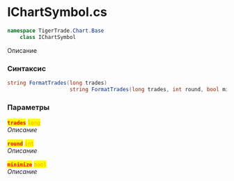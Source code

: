 
# IChartSymbol.cs
```csharp
namespace TigerTrade.Chart.Base  
    class IChartSymbol
```

Описание

### Синтаксис
```csharp
string FormatTrades(long trades)
                    string FormatTrades(long trades, int round, bool minimize)
```

### Параметры  
<mark style="color:red;">**`trades`**</mark> <mark style="color:orange;">`long`</mark>  
 *Описание*  
  
<mark style="color:red;">**`round`**</mark> <mark style="color:orange;">`int`</mark>  
 *Описание*  
  
<mark style="color:red;">**`minimize`**</mark> <mark style="color:orange;">`bool`</mark>  
 *Описание*  
  

                    
                    